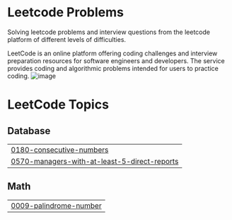 # Leetcode Problems
Solving leetcode problems and interview questions from the leetcode platform of different levels of difficulties.

LeetCode is an online platform offering coding challenges and interview preparation resources for software engineers and developers. The service provides coding and algorithmic problems intended for users to practice coding.
![image](https://github.com/SomyanshAvasthi/Leetcode-Platform/assets/107310391/d5692d2d-3e6e-42be-a7bc-03f8bde96f48)

<!---LeetCode Topics Start-->
# LeetCode Topics
## Database
|  |
| ------- |
| [0180-consecutive-numbers](https://github.com/SomyanshAvasthi/Leetcode_Practice/tree/master/0180-consecutive-numbers) |
| [0570-managers-with-at-least-5-direct-reports](https://github.com/SomyanshAvasthi/Leetcode_Practice/tree/master/0570-managers-with-at-least-5-direct-reports) |
## Math
|  |
| ------- |
| [0009-palindrome-number](https://github.com/SomyanshAvasthi/Leetcode_Practice/tree/master/0009-palindrome-number) |
<!---LeetCode Topics End-->
